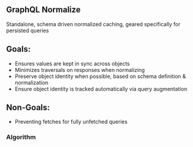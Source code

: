 ## GraphQL Normalize

Standalone, schema driven normalized caching, geared specifically for persisted queries

## Goals:

- Ensures values are kept in sync across objects
- Minimizes traversals on responses when normalizing
- Preserve object identity when possible, based on schema definition & normalization
- Ensure object identity is tracked automatically via query augmentation

## Non-Goals:

- Preventing fetches for fully unfetched queries

### Algorithm
